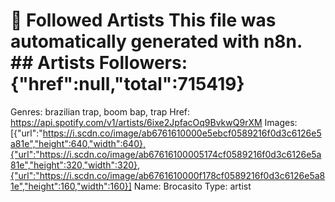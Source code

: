 # 🎵 Followed Artists  This file was automatically generated with n8n.  ## Artists  Followers: {"href":null,"total":715419}
Genres: brazilian trap, boom bap, trap
Href: https://api.spotify.com/v1/artists/6ixe2JpfacOq9BvkwQ9rXM
Images: [{"url":"https://i.scdn.co/image/ab6761610000e5ebcf0589216f0d3c6126e5a81e","height":640,"width":640},{"url":"https://i.scdn.co/image/ab67616100005174cf0589216f0d3c6126e5a81e","height":320,"width":320},{"url":"https://i.scdn.co/image/ab6761610000f178cf0589216f0d3c6126e5a81e","height":160,"width":160}]
Name: Brocasito
Type: artist